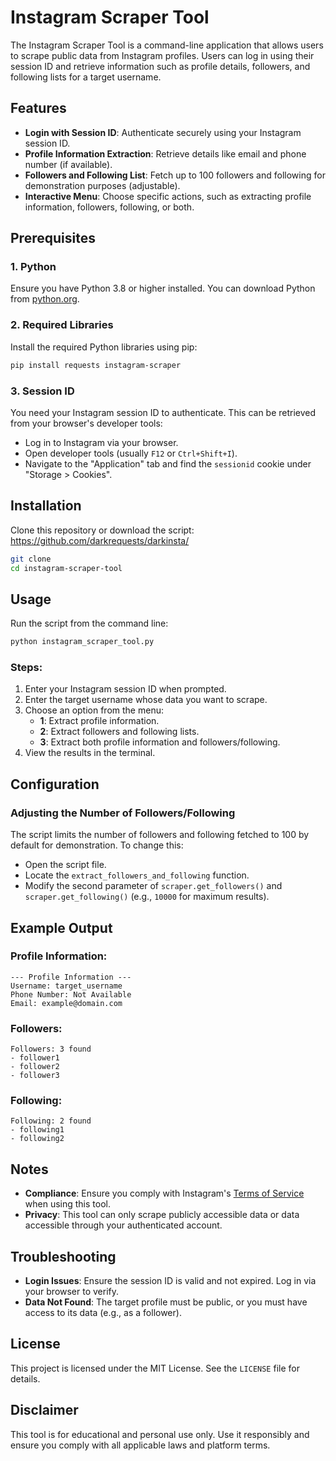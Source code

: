 # Instagram Scraper Tool

The Instagram Scraper Tool is a command-line application that allows users to scrape public data from Instagram profiles. Users can log in using their session ID and retrieve information such as profile details, followers, and following lists for a target username.

## Features

- **Login with Session ID**: Authenticate securely using your Instagram session ID.
- **Profile Information Extraction**: Retrieve details like email and phone number (if available).
- **Followers and Following List**: Fetch up to 100 followers and following for demonstration purposes (adjustable).
- **Interactive Menu**: Choose specific actions, such as extracting profile information, followers, following, or both.

## Prerequisites

### 1. Python

Ensure you have Python 3.8 or higher installed. You can download Python from [python.org](https://www.python.org/).

### 2. Required Libraries

Install the required Python libraries using pip:

```bash
pip install requests instagram-scraper
```

### 3. Session ID

You need your Instagram session ID to authenticate. This can be retrieved from your browser's developer tools:
- Log in to Instagram via your browser.
- Open developer tools (usually `F12` or `Ctrl+Shift+I`).
- Navigate to the "Application" tab and find the `sessionid` cookie under "Storage > Cookies".

## Installation

Clone this repository or download the script:
https://github.com/darkrequests/darkinsta/
```bash
git clone 
cd instagram-scraper-tool
```

## Usage

Run the script from the command line:

```bash
python instagram_scraper_tool.py
```

### Steps:

1. Enter your Instagram session ID when prompted.
2. Enter the target username whose data you want to scrape.
3. Choose an option from the menu:
   - **1**: Extract profile information.
   - **2**: Extract followers and following lists.
   - **3**: Extract both profile information and followers/following.
4. View the results in the terminal.

## Configuration

### Adjusting the Number of Followers/Following

The script limits the number of followers and following fetched to 100 by default for demonstration. To change this:

- Open the script file.
- Locate the `extract_followers_and_following` function.
- Modify the second parameter of `scraper.get_followers()` and `scraper.get_following()` (e.g., `10000` for maximum results).

## Example Output

### Profile Information:

```
--- Profile Information ---
Username: target_username
Phone Number: Not Available
Email: example@domain.com
```

### Followers:

```
Followers: 3 found
- follower1
- follower2
- follower3
```

### Following:

```
Following: 2 found
- following1
- following2
```

## Notes

- **Compliance**: Ensure you comply with Instagram's [Terms of Service](https://help.instagram.com/581066165581870) when using this tool.
- **Privacy**: This tool can only scrape publicly accessible data or data accessible through your authenticated account.

## Troubleshooting

- **Login Issues**: Ensure the session ID is valid and not expired. Log in via your browser to verify.
- **Data Not Found**: The target profile must be public, or you must have access to its data (e.g., as a follower).

## License

This project is licensed under the MIT License. See the `LICENSE` file for details.

## Disclaimer

This tool is for educational and personal use only. Use it responsibly and ensure you comply with all applicable laws and platform terms.

